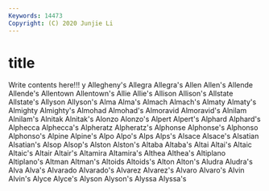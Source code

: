 ```yaml
---
Keywords: 14473
Copyright: (C) 2020 Junjie Li
---
```


# title

Write contents here!!!
y 
Allegheny's 
Allegra 
Allegra's 
Allen
Allen's 
Allende 
Allende's 
Allentown 
Allentown's 
Allie 
Allie's 
Allison 
Allison's 
Allstate
Allstate's 
Allyson 
Allyson's 
Alma 
Alma's 
Almach 
Almach's 
Almaty 
Almaty's 
Almighty
Almighty's 
Almohad 
Almohad's 
Almoravid 
Almoravid's 
Alnilam 
Alnilam's 
Alnitak 
Alnitak's 
Alonzo
Alonzo's 
Alpert 
Alpert's 
Alphard 
Alphard's 
Alphecca 
Alphecca's 
Alpheratz 
Alpheratz's 
Alphonse
Alphonse's 
Alphonso 
Alphonso's 
Alpine 
Alpine's 
Alpo 
Alpo's 
Alps 
Alps's 
Alsace
Alsace's 
Alsatian 
Alsatian's 
Alsop 
Alsop's 
Alston 
Alston's 
Altaba 
Altaba's 
Altai
Altai's 
Altaic 
Altaic's 
Altair 
Altair's 
Altamira 
Altamira's 
Althea 
Althea's 
Altiplano
Altiplano's 
Altman 
Altman's 
Altoids 
Altoids's 
Alton 
Alton's 
Aludra 
Aludra's 
Alva
Alva's 
Alvarado 
Alvarado's 
Alvarez 
Alvarez's 
Alvaro 
Alvaro's 
Alvin 
Alvin's 
Alyce
Alyce's 
Alyson 
Alyson's 
Alyssa 
Alyssa's 
